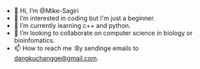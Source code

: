 - 👋 Hi, I’m @Mike-Sagiri
- 👀 I’m interested in coding but I'm just a beginner.
- 🌱 I’m currently learning c++ and python.
- 💞️ I’m looking to collaborate on computer science in biology or bioinfomatics.
- 📫 How to reach me :By sendinge emails to dangkuchangge@gmail.com.

<!---
Mike-Sagiri/Mike-Sagiri is a ✨ special ✨ repository because its `README.md` (this file) appears on your GitHub profile.
You can click the Preview link to take a look at your changes.
--->

